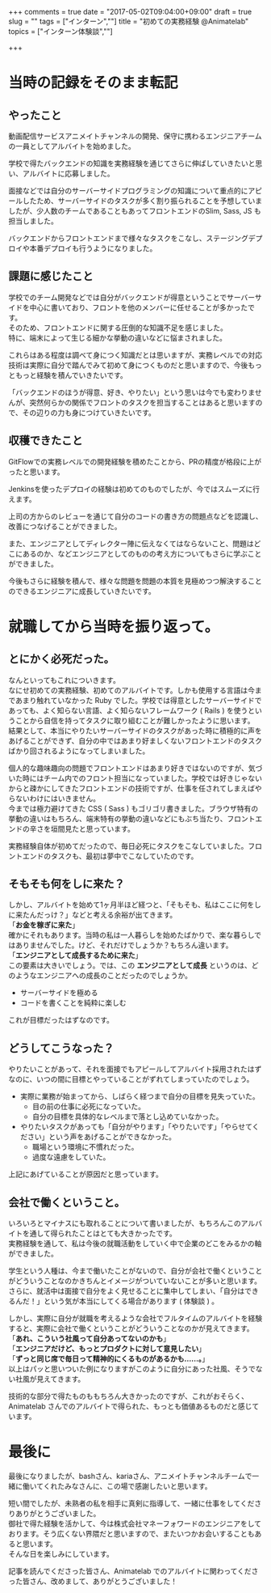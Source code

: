 +++
comments = true
date = "2017-05-02T09:04:00+09:00"
draft = true
slug = ""
tags = ["インターン",""]
title = "初めての実務経験 @Animatelab"
topics = ["インターン体験談",""]

+++
# 当時の記録をそのまま転記
## やったこと
動画配信サービスアニメイトチャンネルの開発、保守に携わるエンジニアチームの一員としてアルバイトを始めました。

学校で得たバックエンドの知識を実務経験を通じてさらに伸ばしていきたいと思い、アルバイトに応募しました。

面接などでは自分のサーバーサイドプログラミングの知識について重点的にアピールしたため、サーバーサイドのタスクが多く割り振られることを予想していましたが、少人数のチームであることもあってフロントエンドのSlim, Sass, JS も担当しました。

バックエンドからフロントエンドまで様々なタスクをこなし、ステージングデプロイや本番デプロイも行うようになりました。

## 課題に感じたこと
学校でのチーム開発などでは自分がバックエンドが得意ということでサーバーサイドを中心に書いており、フロントを他のメンバーに任せることが多かったです。<br>
そのため、フロントエンドに関する圧倒的な知識不足を感じました。<br>
特に、端末によって生じる細かな挙動の違いなどに悩まされました。

これらはある程度は調べて身につく知識だとは思いますが、実務レベルでの対応技術は実際に自分で踏んでみて初めて身につくものだと思いますので、今後もっともっと経験を積んでいきたいです。

「バックエンドのほうが得意、好き、やりたい」という思いは今でも変わりませんが、突然何らかの関係でフロントのタスクを担当することはあると思いますので、その辺りの力も身につけていきたいです。

## 収穫できたこと
GitFlowでの実務レベルでの開発経験を積めたことから、PRの精度が格段に上がったと思います。

Jenkinsを使ったデプロイの経験は初めてのものでしたが、今ではスムーズに行えます。

上司の方からのレビューを通じて自分のコードの書き方の問題点などを認識し、改善につなげることができました。

また、エンジニアとしてディレクター陣に伝えなくてはならないこと、問題はどこにあるのか、などエンジニアとしてのものの考え方についてもさらに学ぶことができました。

今後もさらに経験を積んで、様々な問題を問題の本質を見極めつつ解決することのできるエンジニアに成長していきたいです。

# 就職してから当時を振り返って。
## とにかく必死だった。
なんといってもこれについきます。<br>
なにせ初めての実務経験、初めてのアルバイトです。しかも使用する言語は今まであまり触れていなかった Ruby でした。学校では得意としたサーバーサイドであっても、よく知らない言語、よく知らないフレームワーク ( Rails ) を使うということから自信を持ってタスクに取り組むことが難しかったように思います。<br>
結果として、本当にやりたいサーバーサイドのタスクがあった時に積極的に声をあげることができず、自分の中ではあまり好ましくないフロントエンドのタスクばかり回されるようになってしまいました。

個人的な趣味趣向の問題でフロントエンドはあまり好きではないのですが、気づいた時にはチーム内でのフロント担当になっていました。学校では好きじゃないからと疎かにしてきたフロントエンドの技術ですが、仕事を任されてしまえばやらないわけにはいきません。<br>
今までは極力避けてきた CSS ( Sass ) もゴリゴリ書きました。ブラウザ特有の挙動の違いはもちろん、端末特有の挙動の違いなどにもぶち当たり、フロントエンドの辛さを垣間見たと思っています。

実務経験自体が初めてだったので、毎日必死にタスクをこなしていました。フロントエンドのタスクも、最初は夢中でこなしていたのです。

## そもそも何をしに来た？
しかし、アルバイトを始めて1ヶ月半ほど経つと、「そもそも、私はここに何をしに来たんだっけ？」などと考える余裕が出てきます。<br>
「__お金を稼ぎに来た__」<br>
確かにそれもあります。当時の私は一人暮らしを始めたばかりで、楽な暮らしではありませんでした。けど、それだけでしょうか？もちろん違います。<br>
「__エンジニアとして成長するために来た__」<br>
この要素は大きいでしょう。では、この __エンジニアとして成長__ というのは、どのようなエンジニアへの成長のことだったのでしょうか。<br>

- サーバーサイドを極める
- コードを書くことを純粋に楽しむ

これが目標だったはずなのです。

## どうしてこうなった？
やりたいことがあって、それを面接でもアピールしてアルバイト採用されたはずなのに、いつの間に目標とやっていることがずれてしまっていたのでしょう。

- 実際に業務が始まってから、しばらく経つまで自分の目標を見失っていた。
    - 目の前の仕事に必死になっていた。
    - 自分の目標を具体的なレベルまで落とし込めていなかった。
- やりたいタスクがあっても「自分がやります」「やりたいです」「やらせてください」という声をあげることができなかった。
    - 職場という環境に不慣れだった。
    - 過度な遠慮をしていた。

上記にあげていることが原因だと思っています。

## 会社で働くということ。
いろいろとマイナスにも取れることについて書いましたが、もちろんこのアルバイトを通して得られたことはとても大きかったです。<br>
実務経験を通して、私は今後の就職活動をしていく中で企業のどこをみるかの軸ができました。

学生という人種は、今まで働いたことがないので、自分が会社で働くということがどういうことなのかきちんとイメージがついていないことが多いと思います。<br>
さらに、就活中は面接で自分をよく見せることに集中してしまい、「自分はできるんだ！」という気が本当にしてくる場合があります ( 体験談 ) 。

しかし、実際に自分が就職を考えるような会社でフルタイムのアルバイトを経験すると、実際に会社で働くということがどういうことなのかが見えてきます。<br>
「__あれ、こういう社風って自分あってないのかも__」<br>
「__エンジニアだけど、もっとプロダクトに対して意見したい__」<br>
「__ずっと同じ席で毎日って精神的にくるものがあるかも……。__」<br>
以上はパッと思いついた例になりますがこのように自分にあった社風、そうでない社風が見えてきます。<br>

技術的な部分で得たものももちろん大きかったのですが、これがおそらく、Animatelab さんでのアルバイトで得られた、もっとも価値あるものだと感じています。

# 最後に
最後になりましたが、bashさん、kariaさん、アニメイトチャンネルチームで一緒に働いてくれたみなさんに、この場で感謝したいと思います。

短い間でしたが、未熟者の私を相手に真剣に指導して、一緒に仕事をしてくださりありがとうございました。<br>
御社で得た経験を活かして、今は株式会社マネーフォワードのエンジニアをしております。そう広くない界隈だと思いますので、またいつかお会いすることもあると思います。<br>
そんな日を楽しみにしています。

記事を読んでくださった皆さん、Animatelab でのアルバイトに関わってくださった皆さん、改めまして、ありがとうございました！
